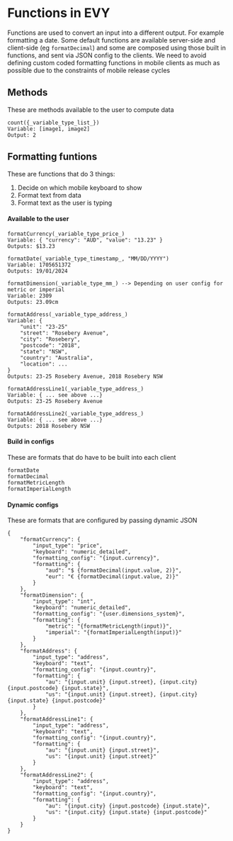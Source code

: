 # Functions in EVY

Functions are used to convert an input into a different output. For example formatting a date.
Some default functions are available server-side and client-side (eg `formatDecimal`) and some are composed using those built in functions, and sent via JSON config to the clients. We need to avoid defining custom coded formatting functions in mobile clients as much as possible due to the constraints of mobile release cycles

## Methods
These are methods available to the user to compute data
```
count({_variable_type_list_})
Variable: [image1, image2]
Output: 2
```

## Formatting funtions
These are functions that do 3 things:
1. Decide on which mobile keyboard to show
2. Format text from data
3. Format text as the user is typing

#### Available to the user
```
formatCurrency(_variable_type_price_)
Variable: { "currency": "AUD", "value": "13.23" }
Outputs: $13.23
```
```
formatDate(_variable_type_timestamp_, "MM/DD/YYYY")
Variable: 1705651372
Outputs: 19/01/2024
```
```
formatDimension(_variable_type_mm_) --> Depending on user config for metric or imperial
Variable: 2309
Outputs: 23.09cm
```
```
formatAddress(_variable_type_address_)
Variable: {
    "unit": "23-25"
    "street": "Rosebery Avenue",
    "city": "Rosebery",
    "postcode": "2018",
    "state": "NSW",
    "country": "Australia",
    "location": ...
}
Outputs: 23-25 Rosebery Avenue, 2018 Rosebery NSW
```
```
formatAddressLine1(_variable_type_address_)
Variable: { ... see above ...}
Outputs: 23-25 Rosebery Avenue
```
```
formatAddressLine2(_variable_type_address_)
Variable: { ... see above ...}
Outputs: 2018 Rosebery NSW
```

#### Build in configs
These are formats that do have to be built into each client
```
formatDate
formatDecimal
formatMetricLength
formatImperialLength
```

#### Dynamic configs
These are formats that are configured by passing dynamic JSON
```
{
    "formatCurrency": {
        "input_type": "price",
        "keyboard": "numeric_detailed",
        "formatting_config": "{input.currency}",
        "formatting": {
            "aud": "$ {formatDecimal(input.value, 2)}",
            "eur": "€ {formatDecimal(input.value, 2)}"
        }
    },
    "formatDimension": {
        "input_type": "int",
        "keyboard": "numeric_detailed",
        "formatting_config": "{user.dimensions_system}",
        "formatting": {
            "metric": "{formatMetricLength(input)}",
            "imperial": "{formatImperialLength(input)}"
        }
    },
    "formatAddress": {
        "input_type": "address",
        "keyboard": "text",
        "formatting_config": "{input.country}",
        "formatting": {
            "au": "{input.unit} {input.street}, {input.city} {input.postcode} {input.state}",
            "us": "{input.unit} {input.street}, {input.city} {input.state} {input.postcode}"
        }
    },
    "formatAddressLine1": {
        "input_type": "address",
        "keyboard": "text",
        "formatting_config": "{input.country}",
        "formatting": {
            "au": "{input.unit} {input.street}",
            "us": "{input.unit} {input.street}"
        }
    },
    "formatAddressLine2": {
        "input_type": "address",
        "keyboard": "text",
        "formatting_config": "{input.country}",
        "formatting": {
            "au": "{input.city} {input.postcode} {input.state}",
            "us": "{input.city} {input.state} {input.postcode}"
        }
    }
}
